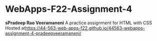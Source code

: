 # WebApps-F22-Assignment-4
**sPradeep Rao Veeramaneni**
A practice assignment for HTML with CSS
Hosted at<https://44-563-web-apps-f22.github.io/44563-webapps-assignment-4-pradeepveeramaneni/>